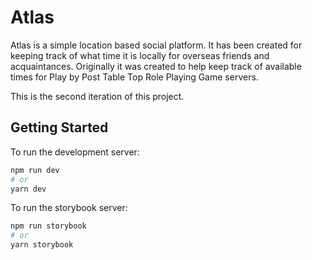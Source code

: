 # Atlas
Atlas is a simple location based social platform. It has been created for keeping track of what time it is locally
for overseas friends and acquaintances. Originally it was created to help keep track of available times for Play by Post
Table Top Role Playing Game servers. 

This is the second iteration of this project.

## Getting Started

To run the development server:

```bash
npm run dev
# or
yarn dev
```

To run the storybook server:
```bash
npm run storybook
# or
yarn storybook
```
